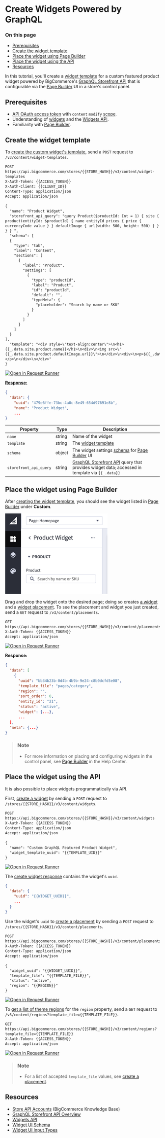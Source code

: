 # Create Widgets Powered by GraphQL

<div class="otp" id="no-index">

### On this page
- [Prerequisites](#prerequisites)
- [Create the widget template](#create-the-widget-template)
- [Place the widget using Page Builder](#place-the-widget-using-page-builder)
- [Place the widget using the API](#place-the-widget-using-the-api)
- [Resources](#resources)

</div>

In this tutorial, you'll create a [widget template](https://developer.bigcommerce.com/api-docs/store-management/widgets/overview#widget-templates) for a custom featured product widget powered by BigCommerce's [GraphQL Storefront API](https://developer.bigcommerce.com/api-docs/storefront/graphql/graphql-storefront-api-overview) that is configurable via the [Page Builder](https://support.bigcommerce.com/s/article/Page-Builder) UI in a store's control panel.

## Prerequisites
* [API OAuth access token](https://developer.bigcommerce.com/api-docs/getting-started/authentication/rest-api-authentication) with `content` `modify` [scope](https://developer.bigcommerce.com/api-docs/getting-started/authentication/rest-api-authentication#oauth-scopes).  
* Understanding of [widgets](https://developer.bigcommerce.com/api-docs/store-management/widgets/overview#widgets) and the [Widgets API](https://developer.bigcommerce.com/api-docs/store-management/widgets/overview).
* Familiarity with [Page Builder](https://developer.bigcommerce.com/stencil-docs/page-builder/page-builder-overview).

## Create the widget template

To [create the custom widget's template](https://developer.bigcommerce.com/api-reference/store-management/widgets/widget-template/createwidgettemplate), send a `POST` request to `/v3/content/widget-templates`.

```http
POST https://api.bigcommerce.com/stores/{{STORE_HASH}}/v3/content/widget-templates
X-Auth-Token: {{ACCESS_TOKEN}}
X-Auth-Client: {{CLIENT_ID}}
Content-Type: application/json
Accept: application/json

{
  "name": "Product Widget",
  "storefront_api_query": "query Product($productId: Int = 1) { site { product(entityId: $productId) { name entityId prices { price { currencyCode value } } defaultImage { url(width: 500, height: 500) } } } } ",
  "schema": [
  {
    "type": "tab",
    "label": "Content",
    "sections": [
      {
        "label": "Product",
        "settings": [
          {
            "type": "productId",
            "label": "Product",
            "id": "productId",
            "default": "",
            "typeMeta": {
              "placeholder": "Search by name or SKU"
            }
          }
        ]
      }
    ]
  }
],
  "template": "<div style=\"text-align:center\">\n<h1>{{_.data.site.product.name}}</h1>\n<div>\n<img src=\"{{_.data.site.product.defaultImage.url}}\">\n</div>\n<div>\n<p>${{_.data.site.product.prices.price.value}}</p>\n</div>\n</div>"
}
```

[![Open in Request Runner](https://storage.googleapis.com/bigcommerce-production-dev-center/images/Open-Request-Runner.svg)](https://developer.bigcommerce.com/api-reference/store-management/widgets/widget-template/createwidgettemplate#requestrunner)

**[Response:](https://developer.bigcommerce.com/api-reference/store-management/widgets/widget-template/createwidgettemplate#responses)**

```json
{
  "data": {
    "uuid": "479e6ffe-73bc-4a0c-8e49-654d97691e8b",
    "name": "Product Widget",
    ...
}
```

|Property|Type|Description|
|-|-|-|
|`name`|string|Name of the widget|
|`template`|string|The [widget template](https://developer.bigcommerce.com/api-docs/store-management/widgets/overview#widget-templates)|
|`schema`|object|The widget settings [schema](https://developer.bigcommerce.com/stencil-docs/page-builder/widget-ui-schema) for [Page Builder](https://support.bigcommerce.com/s/article/Page-Builder) UI|
|`storefront_api_query`|string|[GraphQL Storefront API](https://developer.bigcommerce.com/api-docs/storefront/graphql/graphql-storefront-api-overview) query that provides widget data; accessed in template via `{{_.data}}` |

## Place the widget using Page Builder

After [creating the widget template](#create-the-widget-template), you should see the widget listed in [Page Builder](https://developer.bigcommerce.com/stencil-docs/page-builder/page-builder-overview) under **Custom**.

![Product widget preview](https://raw.githubusercontent.com/bigcommerce/dev-docs/master/assets/images/product-widget.png)

 Drag and drop the widget onto the desired page; doing so creates [a widget](https://developer.bigcommerce.com/api-reference/store-management/widgets/widget/createwidget) and a [widget placement](https://developer.bigcommerce.com/api-reference/store-management/widgets/placement/createplacement).
To see the placement and widget you just created, send a `GET` request to `/v3/content/placements`.

```http
GET https://api.bigcommerce.com/stores/{{STORE_HASH}}/v3/content/placements
X-Auth-Token: {{ACCESS_TOKEN}}
Accept: application/json
```

[![Open in Request Runner](https://storage.googleapis.com/bigcommerce-production-dev-center/images/Open-Request-Runner.svg)](https://developer.bigcommerce.com/api-reference/store-management/widgets/placement/getplacements#requestrunner)

**Response:**

```json
{
  "data": [
    {
      "uuid": "bb34b23b-0d4b-4b9b-9e24-c8b0dcfd5e08",
      "template_file": "pages/category",
      "region": "",
      "sort_order": 0,
      "entity_id": "21",
      "status": "active",
      "widget": {...},
      ...
  ],
  "meta": {...}
}
```

<div class="HubBlock--callout">
<div class="CalloutBlock--info">
<div class="HubBlock-content">

> ### Note
> * For more information on placing and configuring widgets in the control panel, see [Page Builder](https://support.bigcommerce.com/s/article/Page-Builder) in the Help Center.

</div>
</div>
</div>

## Place the widget using the API

It is also possible to place widgets programmatically via API.

First, [create a widget](https://developer.bigcommerce.com/api-reference/store-management/widgets/widget/createwidget) by sending a `POST` request to `/stores/{{STORE_HASH}}/v3/content/widgets`.

```http
POST https://api.bigcommerce.com/stores/{{STORE_HASH}}/v3/content/widgets
X-Auth-Token: {{ACCESS_TOKEN}}
Content-Type: application/json
Accept: application/json

{
  "name": "Custom GraphQL Featured Product Widget",
  "widget_template_uuid": "{{TEMPLATE_UID}}"
}
```

[![Open in Request Runner](https://storage.googleapis.com/bigcommerce-production-dev-center/images/Open-Request-Runner.svg)](https://developer.bigcommerce.com/api-reference/store-management/widgets/widget/createwidget#requestrunner)

The [create widget response](https://developer.bigcommerce.com/api-reference/store-management/widgets/widget/createwidget#responses) contains the widget's `uuid`.

```json
{
  "data": {
    "uuid": "{{WIDGET_UUID}}",
    ...
  }
}
```

Use the widget's `uuid` to [create a placement](https://developer.bigcommerce.com/api-reference/store-management/widgets/placement/createplacement) by sending a `POST` request to `/stores/{{STORE_HASH}}/v3/content/placements`.

```http
POST https://api.bigcommerce.com/stores/{{STORE_HASH}}/v3/content/placements
X-Auth-Token: {{ACCESS_TOKEN}}
Content-Type: application/json
Accept: application/json

{
  "widget_uuid": "{{WIDGET_UUID}}",
  "template_file": "{{TEMPLATE_FILE}}",
  "status": "active",
  "region": "{{REGION}}"
}
```

[![Open in Request Runner](https://storage.googleapis.com/bigcommerce-production-dev-center/images/Open-Request-Runner.svg)](https://developer.bigcommerce.com/api-reference/store-management/widgets/placement/createplacement#requestrunner)

To [get a list of theme regions](https://developer.bigcommerce.com/api-reference/storefront/widgets-api/regions/getcontentregions) for the `region` property, send a `GET` request to `/v3/content/regions?template_file={{TEMPLATE_FILE}}`.

```http
GET https://api.bigcommerce.com/stores/{{STORE_HASH}}/v3/content/regions?template_file={{TEMPLATE_FILE}}
X-Auth-Token: {{ACCESS_TOKEN}}
Accept: application/json
```

[![Open in Request Runner](https://storage.googleapis.com/bigcommerce-production-dev-center/images/Open-Request-Runner.svg)](https://developer.bigcommerce.com/api-reference/storefront/widgets-api/regions/getcontentregions#requestrunner)



<div class="HubBlock--callout">
<div class="CalloutBlock--info">
<div class="HubBlock-content">

> ### Note
> * For a list of accepted `template_file` values, see [create a placement](https://developer.bigcommerce.com/api-reference/storefront/widgets-api/placement/createplacement).


</div>
</div>
</div>

## Resources
- [Store API Accounts](https://support.bigcommerce.com/s/article/Store-API-Accounts) (BigCommerce Knowledge Base)
- [GraphQL Storefront API Overview](https://developer.bigcommerce.com/api-docs/storefront/graphql/graphql-storefront-api-overview)
- [Widgets API](https://developer.bigcommerce.com/api-docs/store-management/widgets/overview)
- [Widget UI Schema](https://developer.bigcommerce.com/stencil-docs/page-builder/widget-ui-schema)
- [Widget UI Input Types](https://developer.bigcommerce.com/stencil-docs/page-builder/schema-settings)
